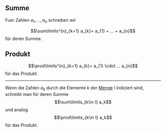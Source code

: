 
## Summe
Fuer Zahlen $a_{1}, ..., a_{n}$ schreiben wir

$$\sum\limits^{n}_{k=1} a_{k}= a_{1} + ... + a_{n}$$
für deren Summe.

## Produkt

$$\prod\limits^{n}_{k=1} a_{k}= a_{1} \cdot ... a_{n}$$
für das Produkt.

---

Wenn die Zahlen $a_k$ durch die Elemente $k$ der [Menge](Mengen.md) $I$ indiziert sind, schreibt man für deren Summe
$$\sum\limits_{k\in I} a_k$$ und analog
$$\prod\limits_{k\in I} a_k$$ für das Produkt.
